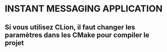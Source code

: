 # INSTANT MESSAGING APPLICATION

## Si vous utilisez CLion, il faut changer les paramètres dans les CMake pour compiler le projet